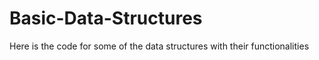 # Basic-Data-Structures
Here is the code for some of the data structures with their functionalities

